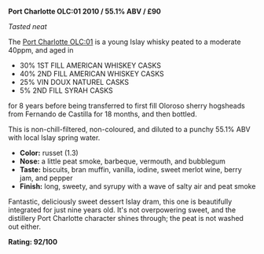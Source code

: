 **Port Charlotte OLC:01 2010 / 55.1% ABV / £90**

*Tasted neat*

The [Port Charlotte OLC:01](https://www.bruichladdich.com/laddie-shop/port-charlotte/port-charlotte-olc-01/) is a young Islay whisky peated to a moderate 40ppm, and aged in 

* 30% 1ST FILL AMERICAN WHISKEY CASKS
* 40% 2ND FILL AMERICAN WHISKEY CASKS
* 25% VIN DOUX NATUREL CASKS
* 5% 2ND FILL SYRAH CASKS

for 8 years before being transferred to first fill Oloroso sherry hogsheads from Fernando de Castilla for 18 months, and then bottled.

This is non-chill-filtered, non-coloured, and diluted to a punchy 55.1% ABV with local Islay spring water.

* **Color:** russet (1.3)
* **Nose:** a little peat smoke, barbeque, vermouth, and bubblegum
* **Taste:** biscuits, bran muffin, vanilla, iodine, sweet merlot wine, berry jam, and pepper
* **Finish:** long, sweety, and syrupy with a wave of salty air and peat smoke

Fantastic, deliciously sweet dessert Islay dram, this one is beautifully integrated for just nine years old.  It's not overpowering sweet, and the distillery Port Charlotte character shines through; the peat is not washed out either.

**Rating: 92/100**